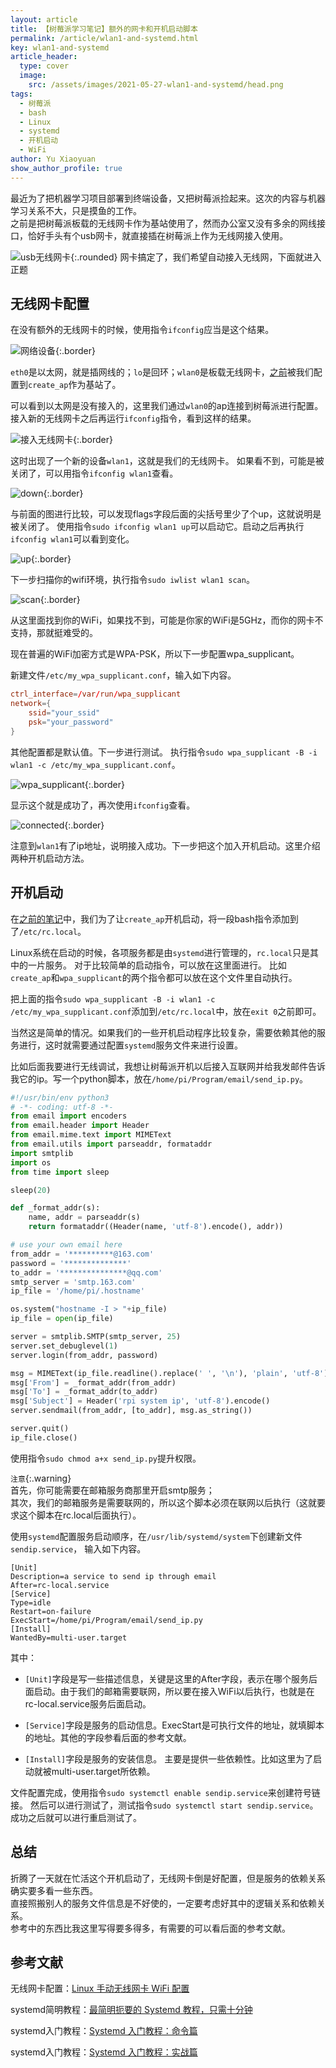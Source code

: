 ```yaml
---
layout: article
title: 【树莓派学习笔记】额外的网卡和开机启动脚本
permalink: /article/wlan1-and-systemd.html
key: wlan1-and-systemd
article_header:
  type: cover
  image:
    src: /assets/images/2021-05-27-wlan1-and-systemd/head.png
tags: 
  - 树莓派
  - bash
  - Linux
  - systemd
  - 开机启动
  - WiFi
author: Yu Xiaoyuan
show_author_profile: true
---
```


最近为了把机器学习项目部署到终端设备，又把树莓派捡起来。这次的内容与机器学习关系不大，只是摸鱼的工作。  
之前是把树莓派板载的无线网卡作为基站使用了，然而办公室又没有多余的网线接口，恰好手头有个usb网卡，就直接插在树莓派上作为无线网接入使用。

<!--more-->

![usb无线网卡](/assets/images/2021-05-27-wlan1-and-systemd/wlan1.jpg){:.rounded}
网卡搞定了，我们希望自动接入无线网，下面就进入正题

## 无线网卡配置

在没有额外的无线网卡的时候，使用指令`ifconfig`应当是这个结果。

![网络设备](/assets/images/2021-05-27-wlan1-and-systemd/no_wlan1.png){:.border}

`eth0`是以太网，就是插网线的；`lo`是回环；`wlan0`是板载无线网卡，[之前](/article/new-pi-4b.html#ap模式-wifi基站)被我们配置到`create_ap`作为基站了。

可以看到以太网是没有接入的，这里我们通过`wlan0`的ap连接到树莓派进行配置。
接入新的无线网卡之后再运行`ifconfig`指令，看到这样的结果。

![接入无线网卡](/assets/images/2021-05-27-wlan1-and-systemd/with_wlan1.png){:.border}

这时出现了一个新的设备`wlan1`，这就是我们的无线网卡。
如果看不到，可能是被关闭了，可以用指令`ifconfig wlan1`查看。

![down](/assets/images/2021-05-27-wlan1-and-systemd/wlan1_down.png){:.border}

与前面的图进行比较，可以发现flags字段后面的尖括号里少了个up，这就说明是被关闭了。
使用指令`sudo ifconfig wlan1 up`可以启动它。启动之后再执行`ifconfig wlan1`可以看到变化。

![up](/assets/images/2021-05-27-wlan1-and-systemd/wlan1_up.png){:.border}

下一步扫描你的wifi环境，执行指令`sudo iwlist wlan1 scan`。

![scan](/assets/images/2021-05-27-wlan1-and-systemd/scan.jpg){:.border}

从这里面找到你的WiFi，如果找不到，可能是你家的WiFi是5GHz，而你的网卡不支持，那就挺难受的。

现在普遍的WiFi加密方式是WPA-PSK，所以下一步配置wpa_supplicant。

新建文件`/etc/my_wpa_supplicant.conf`，输入如下内容。

```conf
ctrl_interface=/var/run/wpa_supplicant
network={
	ssid="your_ssid"
	psk="your_password"
}
```

其他配置都是默认值。下一步进行测试。
执行指令`sudo wpa_supplicant -B -i wlan1 -c /etc/my_wpa_supplicant.conf`。

![wpa_supplicant](/assets/images/2021-05-27-wlan1-and-systemd/wpa_supplicant.png){:.border}

显示这个就是成功了，再次使用`ifconfig`查看。

![connected](/assets/images/2021-05-27-wlan1-and-systemd/successfully_connected.png){:.border}

注意到`wlan1`有了ip地址，说明接入成功。下一步把这个加入开机启动。这里介绍两种开机启动方法。

## 开机启动

在[之前的笔记](/article/new-pi-4b.html#ap模式-wifi基站)中，我们为了让`create_ap`开机启动，将一段bash指令添加到了`/etc/rc.local`。

Linux系统在启动的时候，各项服务都是由`systemd`进行管理的，`rc.local`只是其中的一片服务。
对于比较简单的启动指令，可以放在这里面进行。
比如`create_ap`和`wpa_supplicant`的两个指令都可以放在这个文件里自动执行。

把上面的指令`sudo wpa_supplicant -B -i wlan1 -c /etc/my_wpa_supplicant.conf`添加到`/etc/rc.local`中，放在`exit 0`之前即可。

当然这是简单的情况。如果我们的一些开机启动程序比较复杂，需要依赖其他的服务进行，这时就需要通过配置`systemd`服务文件来进行设置。

比如后面我要进行无线调试，我想让树莓派开机以后接入互联网并给我发邮件告诉我它的ip。写一个python脚本，放在`/home/pi/Program/email/send_ip.py`。

``` python
#!/usr/bin/env python3
# -*- coding: utf-8 -*-
from email import encoders
from email.header import Header
from email.mime.text import MIMEText
from email.utils import parseaddr, formataddr
import smtplib
import os
from time import sleep

sleep(20)

def _format_addr(s):
    name, addr = parseaddr(s)
    return formataddr((Header(name, 'utf-8').encode(), addr))

# use your own email here
from_addr = '**********@163.com'
password = '**************'
to_addr = '***************@qq.com'
smtp_server = 'smtp.163.com'
ip_file = '/home/pi/.hostname'

os.system("hostname -I > "+ip_file)
ip_file = open(ip_file)

server = smtplib.SMTP(smtp_server, 25)
server.set_debuglevel(1)
server.login(from_addr, password)

msg = MIMEText(ip_file.readline().replace(' ', '\n'), 'plain', 'utf-8')
msg['From'] = _format_addr(from_addr)
msg['To'] = _format_addr(to_addr)
msg['Subject'] = Header('rpi system ip', 'utf-8').encode()
server.sendmail(from_addr, [to_addr], msg.as_string())

server.quit()
ip_file.close()
```

使用指令`sudo chmod a+x send_ip.py`提升权限。

`注意`{:.warning}  
首先，你可能需要在邮箱服务商那里开启smtp服务；  
其次，我们的邮箱服务是需要联网的，所以这个脚本必须在联网以后执行（这就要求这个脚本在rc.local后面执行）。

使用`systemd`配置服务启动顺序，在`/usr/lib/systemd/system`下创建新文件`sendip.service`， 输入如下内容。

```systemd
[Unit]
Description=a service to send ip through email
After=rc-local.service
[Service]
Type=idle
Restart=on-failure
ExecStart=/home/pi/Program/email/send_ip.py
[Install]
WantedBy=multi-user.target
```

其中：

- `[Unit]`字段是写一些描述信息，关键是这里的After字段，表示在哪个服务后面启动。由于我们的邮箱需要联网，所以要在接入WiFi以后执行，也就是在rc-local.service服务后面启动。

- `[Service]`字段是服务的启动信息。ExecStart是可执行文件的地址，就填脚本的地址。其他的字段参看后面的参考文献。

- `[Install]`字段是服务的安装信息。 主要是提供一些依赖性。比如这里为了启动就被multi-user.target所依赖。

文件配置完成，使用指令`sudo systemctl enable sendip.service`来创建符号链接。
然后可以进行测试了，测试指令`sudo systemctl start sendip.service`。
成功之后就可以进行重启测试了。

## 总结

折腾了一天就在忙活这个开机启动了，无线网卡倒是好配置，但是服务的依赖关系确实要多看一些东西。  
直接照搬别人的服务文件信息是不好使的，一定要考虑好其中的逻辑关系和依赖关系。  
参考中的东西比我这里写得要多得多，有需要的可以看后面的参考文献。

## 参考文献

无线网卡配置：[Linux 手动无线网卡 WiFi 配置](https://blog.csdn.net/vic_qxz/article/details/88658802)

systemd简明教程：[最简明扼要的 Systemd 教程，只需十分钟](https://blog.csdn.net/weixin_37766296/article/details/80192633)

systemd入门教程：[Systemd 入门教程：命令篇](http://www.ruanyifeng.com/blog/2016/03/systemd-tutorial-commands.html)

systemd入门教程：[Systemd 入门教程：实战篇](https://www.ruanyifeng.com/blog/2016/03/systemd-tutorial-part-two.html)